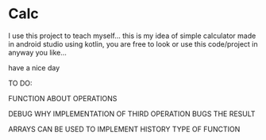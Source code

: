 # Calc
I use this project to teach myself...
this is my idea of simple calculator made in android studio using kotlin, 
you are free to look or use this code/project in anyway you like...

have a nice day

TO DO: 

FUNCTION ABOUT OPERATIONS

DEBUG WHY IMPLEMENTATION OF THIRD OPERATION BUGS THE RESULT

ARRAYS CAN BE USED TO IMPLEMENT HISTORY TYPE OF FUNCTION
